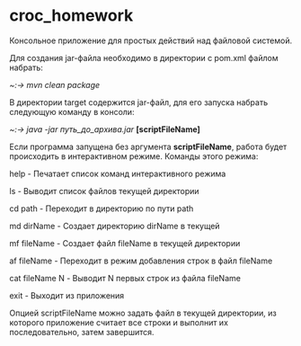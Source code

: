 # croc_homework

Консольное приложение для простых действий над файловой системой.

Для создания jar-файла необходимо в директории с pom.xml файлом набрать:

*~:-> mvn clean package*

В директории target содержится jar-файл, для его запуска набрать следующую команду в консоли:
 
 *~:-> java -jar путь_до_архива.jar* **[scriptFileName]**

Если программа запущена без аргумента **scriptFileName**, работа будет происходить в интерактивном режиме.
Команды этого режима:

help -          Печатает список команд интерактивного режима    

ls -            Выводит список файлов текущей директории

cd path -       Переходит в директорию по пути path

md dirName -        Создает директорию dirName в текущей     

mf fileName -       Создает файл fileName в текущей директории   

af fileName -       Переходит в режим добавления строк в файл fileName             

cat fileName N -    Выводит N первых строк из файла fileName

exit -           Выходит из приложения

Опцией scriptFileName можно задать файл в текущей директории, из которого приложение считает все строки 
и выполнит их последовательно, затем завершится.